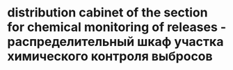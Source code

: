 # distribution cabinet of the section for chemical monitoring of releases - распределительный шкаф участка химического контроля выбросов

